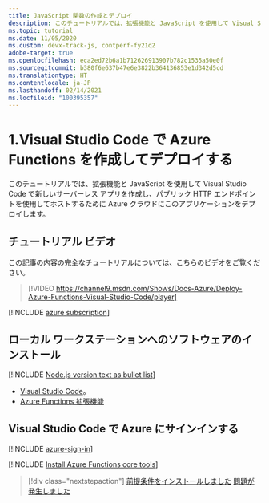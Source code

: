 ```yaml
---
title: JavaScript 関数の作成とデプロイ
description: このチュートリアルでは、拡張機能と JavaScript を使用して Visual Studio Code で新しいサーバーレス アプリを作成し、パブリック HTTP エンドポイントを使用してホストするために Azure クラウドにこのアプリケーションをデプロイします。
ms.topic: tutorial
ms.date: 11/05/2020
ms.custom: devx-track-js, contperf-fy21q2
adobe-target: true
ms.openlocfilehash: eca2ed72b6a1b712626913907b782c1535a50e0f
ms.sourcegitcommit: b380f6e637b47e6e3822b364136853e1d342d5cd
ms.translationtype: HT
ms.contentlocale: ja-JP
ms.lasthandoff: 02/14/2021
ms.locfileid: "100395357"
---
```

# <a name="1-create-and-deploy-azure-functions-from-visual-studio-code"></a>1.Visual Studio Code で Azure Functions を作成してデプロイする

このチュートリアルでは、拡張機能と JavaScript を使用して Visual Studio Code で新しいサーバーレス アプリを作成し、パブリック HTTP エンドポイントを使用してホストするために Azure クラウドにこのアプリケーションをデプロイします。

## <a name="walkthrough-video"></a>チュートリアル ビデオ

この記事の内容の完全なチュートリアルについては、こちらのビデオをご覧ください。

> [!VIDEO https://channel9.msdn.com/Shows/Docs-Azure/Deploy-Azure-Functions-Visual-Studio-Code/player]

[!INCLUDE [azure subscription](../includes/environment-subscription-h2.md)]

## <a name="install-software-to-local-workstation"></a>ローカル ワークステーションへのソフトウェアのインストール

[!INCLUDE [Node.js version text as bullet list](../includes/environment-nodejs-bullet-list.md)]
- [Visual Studio Code](https://code.visualstudio.com/)。
- [Azure Functions 拡張機能](https://marketplace.visualstudio.com/items?itemName=ms-azuretools.vscode-azurefunctions)

## <a name="sign-in-to-azure-in-visual-studio-code"></a>Visual Studio Code で Azure にサインインする

[!INCLUDE [azure-sign-in](../includes/azure-sign-in-vscode.md)]

[!INCLUDE [Install Azure Functions core tools](../includes/environment-functions-core-tools.md)]

> [!div class="nextstepaction"]
> [前提条件をインストールしました](tutorial-vscode-serverless-node-create-local.md) [問題が発生しました](https://www.research.net/r/PWZWZ52?tutorial=node-deployment-azurefunctions&step=getting-started)
